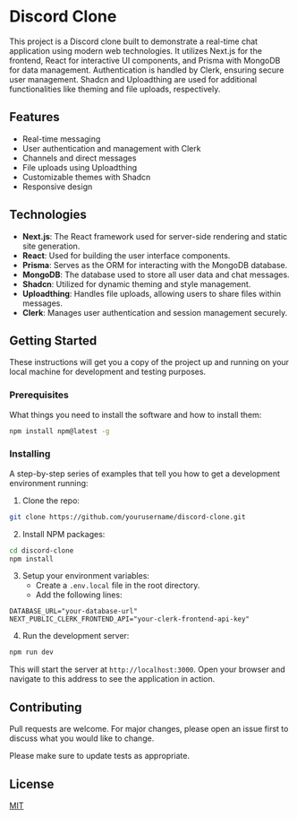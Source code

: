 # Discord Clone

This project is a Discord clone built to demonstrate a real-time chat application using modern web technologies. It utilizes Next.js for the frontend, React for interactive UI components, and Prisma with MongoDB for data management. Authentication is handled by Clerk, ensuring secure user management. Shadcn and Uploadthing are used for additional functionalities like theming and file uploads, respectively.

## Features

- Real-time messaging
- User authentication and management with Clerk
- Channels and direct messages
- File uploads using Uploadthing
- Customizable themes with Shadcn
- Responsive design

## Technologies

- **Next.js**: The React framework used for server-side rendering and static site generation.
- **React**: Used for building the user interface components.
- **Prisma**: Serves as the ORM for interacting with the MongoDB database.
- **MongoDB**: The database used to store all user data and chat messages.
- **Shadcn**: Utilized for dynamic theming and style management.
- **Uploadthing**: Handles file uploads, allowing users to share files within messages.
- **Clerk**: Manages user authentication and session management securely.

## Getting Started

These instructions will get you a copy of the project up and running on your local machine for development and testing purposes.

### Prerequisites

What things you need to install the software and how to install them:

```bash
npm install npm@latest -g
```

### Installing

A step-by-step series of examples that tell you how to get a development environment running:

1. Clone the repo:

```bash
git clone https://github.com/yourusername/discord-clone.git
```

2. Install NPM packages:

```bash
cd discord-clone
npm install
```

3. Setup your environment variables:
   - Create a `.env.local` file in the root directory.
   - Add the following lines:

```env
DATABASE_URL="your-database-url"
NEXT_PUBLIC_CLERK_FRONTEND_API="your-clerk-frontend-api-key"
```

4. Run the development server:

```bash
npm run dev
```

This will start the server at `http://localhost:3000`. Open your browser and navigate to this address to see the application in action.

## Contributing

Pull requests are welcome. For major changes, please open an issue first to discuss what you would like to change.

Please make sure to update tests as appropriate.

## License

[MIT](https://choosealicense.com/licenses/mit/)
